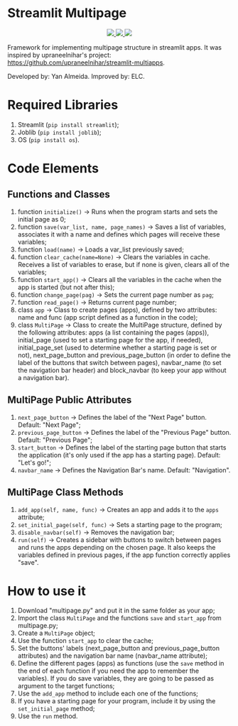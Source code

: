 # Streamlit Multipage

<center>
    <a href="https://github.com/ELC/streamlit-multipage/actions/workflows/python-publish.yml">
        <img src="https://github.com/ELC/streamlit-multipage/actions/workflows/python-publish.yml/badge.svg">
    </a>
    <a href="https://pepy.tech/project/streamlit-multipage">
        <img src="https://pepy.tech/badge/streamlit-multipage">
    </a>
    <a href="https://pypi.org/project/streamlit-multipage/">
        <img src="https://img.shields.io/pypi/v/streamlit-multipage">
    </a>
</center>

Framework for implementing multipage structure in streamlit apps.
It was inspired by upraneelnihar's project: https://github.com/upraneelnihar/streamlit-multiapps.

Developed by: Yan Almeida.
Improved by: ELC.

# Required Libraries
1. Streamlit (`pip install streamlit`);
2. Joblib (`pip install joblib`);
3. OS (`pip install os`).

# Code Elements

## Functions and Classes
1. function `initialize()` -> Runs when the program starts and sets the initial page as 0;
2. function `save(var_list, name, page_names)` -> Saves a list of variables, associates it with a name and defines which pages will receive these variables;
3. function `load(name)` -> Loads a var_list previously saved;
4. function `clear_cache(name=None)` -> Clears the variables in cache. Receives a list of variables to erase, but if none is given, clears all of the variables;
5. function `start_app()` -> Clears all the variables in the cache when the app is started (but not after this);
6. function `change_page(pag)` -> Sets the current page number as `pag`;
7. function `read_page()` -> Returns current page number;
8. class `app` -> Class to create pages (apps), defined by two attributes: name and func (app script defined as a function in the code);
9. class `MultiPage` -> Class to create the MultiPage structure, defined by the following attributes: apps (a list containing the pages (apps)), initial_page (used to set a starting page for the app, if needed), initial_page_set (used to determine whether a starting page is set or not), next_page_button and previous_page_button (in order to define the label of the buttons that switch between pages), navbar_name (to set the navigation bar header) and block_navbar (to keep your app without a navigation bar).

## MultiPage Public Attributes
1. `next_page_button` -> Defines the label of the "Next Page" button. Default: "Next Page";
2. `previous_page_button` -> Defines the label of the "Previous Page" button. Default: "Previous Page";
3. `start_button` -> Defines the label of the starting page button that starts the application (it's only used if the app has a starting page). Default: "Let's go!";
4. `navbar_name` -> Defines the Navigation Bar's name. Default: "Navigation".

## MultiPage Class Methods
1. `add_app(self, name, func)` -> Creates an app and adds it to the `apps` attribute;
2. `set_initial_page(self, func)` -> Sets a starting page to the program;
3. `disable_navbar(self)` -> Removes the navigation bar;
4. `run(self)` -> Creates a sidebar with buttons to switch between pages and runs the apps depending on the chosen page. It also keeps the variables defined in previous pages, if the app function correctly applies "save".

# How to use it
1. Download "multipage.py" and put it in the same folder as your app;
2. Import the class `MultiPage` and the functions `save` and `start_app` from multipage.py;
3. Create a `MultiPage` object;
4. Use the function `start_app` to clear the cache;
5. Set the buttons' labels (next_page_button and previous_page_button attributes) and the navigation bar name (navbar_name attribute);
6. Define the different pages (apps) as functions (use the `save` method in the end of each function if you need the app to remember the variables). If you do save variables, they are going to be passed as argument to the target functions;
7. Use the `add_app` method to include each one of the functions;
8. If you have a starting page for your program, include it by using the `set_initial_page` method;
9. Use the `run` method.
